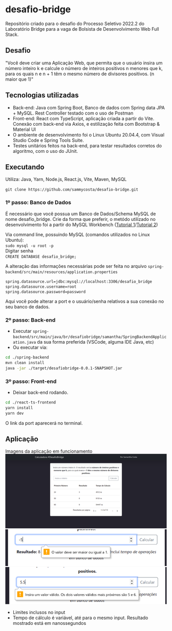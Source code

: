 # desafio-bridge
Repositório criado para o desafio do Processo Seletivo 2022.2 do Laboratório Bridge para a vaga de Bolsista de Desenvolvimento Web Full Stack.

## Desafio
"Você deve criar uma Aplicação Web, que permita que o usuário insira um número
inteiro k e calcule o número de inteiros positivos n menores que k, para os quais
n e n + 1 têm o mesmo número de divisores positivos. (n maior que 1)"

## Tecnologias utilizadas
- Back-end: Java com Spring Boot, Banco de dados com Spring data JPA + MySQL. Rest Controller testado com o uso de Postman
- Front-end: React com TypeScript, aplicação criada a partir do Vite. Conexão com back-end via Axios, e estilização feita com Bootstrap & Material UI
- O ambiente de desenvolvimento foi o Linux Ubuntu 20.04.4, com Visual Studio Code e Spring Tools Suite.
- Testes unitários feitos na back-end, para testar resultados corretos do algoritmo, com o uso do JUnit.

## Executando
Utiliza: Java, Yarn, Node.js, React.js, Vite, Maven, MySQL

`git clone https://github.com/sammycosta/desafio-bridge.git`
### 1º passo: Banco de Dados
É necessário que você possua um Banco de Dados/Schema MySQL de nome desafio_bridge. Crie da forma que preferir, o metódo utilizado no desenvolvimento foi a partir do MySQL Workbench ([Tutorial 1](https://www.alura.com.br/artigos/mysql-do-download-e-instalacao-ate-sua-primeira-tabela)/[Tutorial 2](https://www.mysqltutorial.org/install-mysql-ubuntu/))  

Via command line, possuindo MySQL (comandos utilizados no Linux Ubuntu):  
`sudo mysql -u root -p`  
Digitar senha  
`CREATE DATABASE desafio_bridge;`

A alteração das informações necessárias pode ser feita no arquivo 
`spring-backend/src/main/resources/application.properties`
```properties
spring.datasource.url=jdbc:mysql://localhost:3306/desafio_bridge
spring.datasource.username=root
spring.datasource.password=password
```
Aqui você pode alterar a port e o usuário/senha relativos a sua conexão no seu banco de dados.

### 2º passo: Back-end
- Executar `spring-backend/src/main/java/br/desafiobridge/samantha/SpringBackendApplication.java` da sua forma preferida (VSCode, alguma IDE Java, etc)
- Ou executar via:
```bash
cd ./spring-backend
mvn clean install
java -jar ./target/desafiobridge-0.0.1-SNAPSHOT.jar
```


### 3º passo: Front-end
- Deixar back-end rodando.
```bash
cd ./react-ts-frontend
yarn install
yarn dev
```
O link da port aparecerá no terminal.

## Aplicação
Imagens da aplicação em funcionamento
![entire page](/imgs/screen1.png)
![validation 2](/imgs/screen2.png) 
![validation 3](/imgs/screen3.png)
- Limites inclusos no input
- Tempo de cálculo é variável, até para o mesmo input. Resultado mostrado está em nanossegundos

